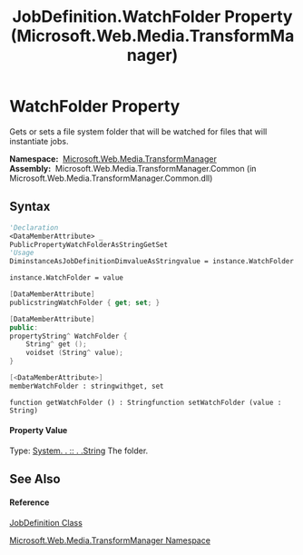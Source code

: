 ﻿---
title: JobDefinition.WatchFolder Property  (Microsoft.Web.Media.TransformManager)
TOCTitle: WatchFolder Property
ms:assetid: P:Microsoft.Web.Media.TransformManager.JobDefinition.WatchFolder
ms:mtpsurl: https://msdn.microsoft.com/en-us/library/microsoft.web.media.transformmanager.jobdefinition.watchfolder(v=VS.90)
ms:contentKeyID: 35520886
ms.date: 06/14/2012
mtps_version: v=VS.90
f1_keywords:
- Microsoft.Web.Media.TransformManager.JobDefinition.WatchFolder
- Microsoft.Web.Media.TransformManager.JobDefinition.set_WatchFolder
- Microsoft.Web.Media.TransformManager.JobDefinition.get_WatchFolder
dev_langs:
- CSharp
- JScript
- VB
- FSharp
- c++
api_location:
- Microsoft.Web.Media.TransformManager.Common.dll
api_name:
- Microsoft.Web.Media.TransformManager.JobDefinition.get_WatchFolder
- Microsoft.Web.Media.TransformManager.JobDefinition.set_WatchFolder
- Microsoft.Web.Media.TransformManager.JobDefinition.WatchFolder
api_type:
- Managed
topic_type:
- apiref
- kbSyntax
product_family_name: VS
ROBOTS: INDEX,FOLLOW
---

# WatchFolder Property

Gets or sets a file system folder that will be watched for files that will instantiate jobs.

**Namespace:**  [Microsoft.Web.Media.TransformManager](microsoft-web-media-transformmanager-namespace.md)  
**Assembly:**  Microsoft.Web.Media.TransformManager.Common (in Microsoft.Web.Media.TransformManager.Common.dll)

## Syntax

``` vb
'Declaration
<DataMemberAttribute> _
PublicPropertyWatchFolderAsStringGetSet
'Usage
DiminstanceAsJobDefinitionDimvalueAsStringvalue = instance.WatchFolder

instance.WatchFolder = value
```

``` csharp
[DataMemberAttribute]
publicstringWatchFolder { get; set; }
```

``` c++
[DataMemberAttribute]
public:
propertyString^ WatchFolder {
    String^ get ();
    voidset (String^ value);
}
```

``` fsharp
[<DataMemberAttribute>]
memberWatchFolder : stringwithget, set
```

``` jscript
function getWatchFolder () : Stringfunction setWatchFolder (value : String)
```

#### Property Value

Type: [System. . :: . .String](https://msdn.microsoft.com/en-us/library/s1wwdcbf\(v=vs.90\))  
The folder.  

## See Also

#### Reference

[JobDefinition Class](jobdefinition-class-microsoft-web-media-transformmanager.md)

[Microsoft.Web.Media.TransformManager Namespace](microsoft-web-media-transformmanager-namespace.md)

